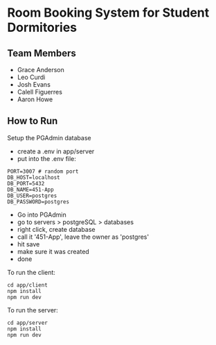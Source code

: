 # Room Booking System for Student Dormitories
## Team Members
- Grace Anderson
- Leo Curdi
- Josh Evans
- Calell Figuerres
- Aaron Howe

## How to Run
Setup the PGAdmin database
- create a .env in app/server
- put into the .env file:

```env
PORT=3007 # random port
DB_HOST=localhost
DB_PORT=5432
DB_NAME=451-App
DB_USER=postgres
DB_PASSWORD=postgres
```

- Go into PGAdmin
- go to servers > postgreSQL > databases
- right click, create database
- call it '451-App', leave the owner as 'postgres'
- hit save
- make sure it was created
- done


To run the client:

```
cd app/client
npm install
npm run dev
```

To run the server:

```
cd app/server
npm install
npm run dev
```
